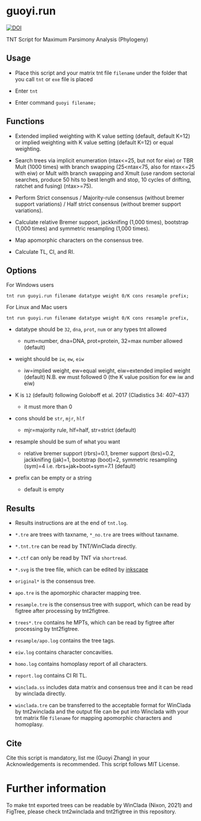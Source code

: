 # guoyi.run

[![DOI](https://zenodo.org/badge/DOI/10.5281/zenodo.8431529.svg)](https://doi.org/10.5281/zenodo.8431529)

TNT Script for Maximum Parsimony Analysis (Phylogeny)

## Usage

- Place this script and your matrix tnt file `filename` under the folder that you call `tnt` or `exe` file is placed

- Enter `tnt`

- Enter command `guoyi filename;`

## Functions

- Extended implied weighting with K value setting (default, default K=12) or implied weighting with K value setting (default K=12) or equal weighting.      

- Search trees via implicit enumeration (ntax<=25, but not for eiw) or TBR Mult (1000 times) with branch swapping (25<ntax<75, also for ntax<=25 with eiw) or Mult with branch swapping and Xmult (use random sectorial searches, produce 50 hits to best length and stop, 10 cycles of drifting, ratchet and fusing) (ntax>=75).      

- Perform Strict consensus / Majority-rule consensus (without bremer support variations) / Half strict consensus (without bremer support variations).            

- Calculate relative Bremer support, jackknifing (1,000 times), bootstrap (1,000 times) and symmetric resampling (1,000 times).

- Map apomorphic characters on the consensus tree.

- Calculate TL, CI, and RI. 

## Options

For Windows users

```
tnt run guoyi.run filename datatype weight 0/K cons resample prefix;
```

For Linux and Mac users

```
tnt run guoyi.run filename datatype weight 0/K cons resample prefix,
```

- datatype should be `32`, `dna`, `prot`, `num` or any types tnt allowed 

  -  num=number, dna=DNA, prot=protein, 32=max number allowed (default)        

- weight should be `iw`, `ew`, `eiw`

  -  iw=implied weight, ew=equal weight, eiw=extended implied weight (default) N.B. ew must followed 0 (the K value position for ew iw and eiw)               

- K is `12` (default) following Goloboff et al. 2017 (Cladistics 34: 407–437)

  - it must more than 0 

- cons should be `str`, `mjr`, `hlf`  

  -  mjr=majority rule, hlf=half, str=strict (default)                   

- resample should be sum of what you want

  -  relative bremer support (rbrs)=0.1, bremer support (brs)=0.2, jackknifing (jak)=1, bootstrap (boot)=2, symmetric resampling (sym)=4 i.e. rbrs+jak+boot+sym=7.1 (default)       

- prefix can  be empty or a string

  - default is empty

## Results

- Results instructions are at the end of `tnt.log`.

- `*.tre` are trees with taxname, `*_no.tre` are trees without taxname.

- `*.tnt.tre` can be read by TNT/WinClada directly.

- `*.ctf` can only be read by TNT via `shortread`.

- `*.svg` is the tree file, which can be edited by [inkscape](https://inkscape.org)

- `original*` is the consensus tree.

- `apo.tre` is the apomorphic character mapping tree.

- `resample.tre` is the consensus tree with support, which can be read by figtree after processing by tnt2figtree.

- `trees*.tre` contains he MPTs, which can be read by figtree after processing by tnt2figtree.

- `resample/apo.log` contains the tree tags.

- `eiw.log` contains character concavities.

- `homo.log` contains homoplasy report of all characters.

- `report.log` contains CI RI TL.

- `winclada.ss` includes data matrix and consensus tree and it can be read by winclada directly.

- `winclada.tre` can be transferred to the acceptable format for WinClada by tnt2winclada and the output file can be put into Winclada with your tnt matrix file `filename` for mapping apomorphic characters and homoplasy.

## Cite

Cite this script is mandatory, list me (Guoyi Zhang) in your Acknowledgements is recommended. This script follows MIT License.

# Further information

To make tnt exported trees can be readable by WinClada (Nixon, 2021) and FigTree, please check tnt2winclada and tnt2figtree in this repository.
